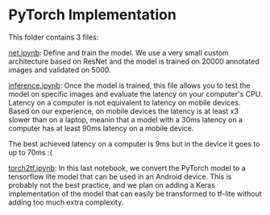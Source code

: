 # PyTorch Implementation

This folder contains 3 files:

[net.ipynb](https://github.com/the-super-toys/glimpse-models/blob/master/pytorch/net.ipynb): Define and train the model. We use a very small custom architecture based on
ResNet and the model is trained on 20000 annotated images and validated on 5000.

[inference.ipynb](https://github.com/the-super-toys/glimpse-models/blob/master/pytorch/inference.ipynb): Once the model is trained, this file allows you to test the model on specific
images and evaluate the latency on your computer's CPU. Latency on a computer is not equivalent to latency on mobile devices.
Based on our experience, on mobile devices the latency is at least x3 slower than on a laptop, meanin that a model with
a 30ms latency on a computer has at least 90ms latency on a mobile device.

The best achieved latency on a computer is 9ms but in the device it goes to up to 70ms :(

[torch2tf.ipynb](https://github.com/the-super-toys/glimpse-models/blob/master/pytorch/torch2tf.ipynb): In this last notebook, we convert the PyTorch model to a tensorflow lite
model that can be used in an Android device. This is probably not the best practice, and we plan on adding a Keras implementation
of the model that can easily be transformed to tf-lite without adding too much extra complexity.
